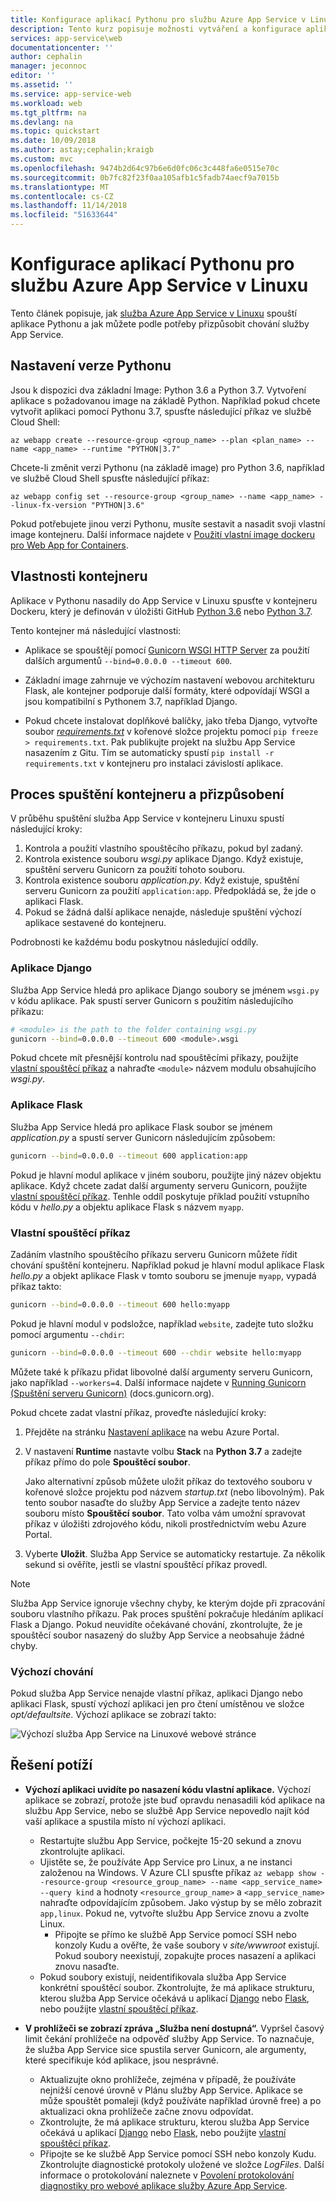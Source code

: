 ```yaml
---
title: Konfigurace aplikací Pythonu pro službu Azure App Service v Linuxu
description: Tento kurz popisuje možnosti vytváření a konfigurace aplikací Pythonu pro službu Azure App Service v Linuxu.
services: app-service\web
documentationcenter: ''
author: cephalin
manager: jeconnoc
editor: ''
ms.assetid: ''
ms.service: app-service-web
ms.workload: web
ms.tgt_pltfrm: na
ms.devlang: na
ms.topic: quickstart
ms.date: 10/09/2018
ms.author: astay;cephalin;kraigb
ms.custom: mvc
ms.openlocfilehash: 9474b2d64c97b6e6d0fc06c3c448fa6e0515e70c
ms.sourcegitcommit: 0b7fc82f23f0aa105afb1c5fadb74aecf9a7015b
ms.translationtype: MT
ms.contentlocale: cs-CZ
ms.lasthandoff: 11/14/2018
ms.locfileid: "51633644"
---
```

# <a name="configure-your-python-app-for-the-azure-app-service-on-linux"></a>Konfigurace aplikací Pythonu pro službu Azure App Service v Linuxu

Tento článek popisuje, jak [služba Azure App Service v Linuxu](app-service-linux-intro.md) spouští aplikace Pythonu a jak můžete podle potřeby přizpůsobit chování služby App Service.

## <a name="set-python-version"></a>Nastavení verze Pythonu

Jsou k dispozici dva základní Image: Python 3.6 a Python 3.7. Vytvoření aplikace s požadovanou image na základě Python. Například pokud chcete vytvořit aplikaci pomocí Pythonu 3.7, spusťte následující příkaz ve službě Cloud Shell:

```azurecli-interactive
az webapp create --resource-group <group_name> --plan <plan_name> --name <app_name> --runtime "PYTHON|3.7"
```

Chcete-li změnit verzi Pythonu (na základě image) pro Python 3.6, například ve službě Cloud Shell spusťte následující příkaz:

```azurecli-interactive
az webapp config set --resource-group <group_name> --name <app_name> --linux-fx-version "PYTHON|3.6"
```

Pokud potřebujete jinou verzi Pythonu, musíte sestavit a nasadit svoji vlastní image kontejneru. Další informace najdete v [Použití vlastní image dockeru pro Web App for Containers](tutorial-custom-docker-image.md).

## <a name="container-characteristics"></a>Vlastnosti kontejneru

Aplikace v Pythonu nasadily do App Service v Linuxu spusťte v kontejneru Dockeru, který je definován v úložišti GitHub [Python 3.6](https://github.com/Azure-App-Service/python/tree/master/3.6.6) nebo [Python 3.7](https://github.com/Azure-App-Service/python/tree/master/3.7.0).

Tento kontejner má následující vlastnosti:

- Aplikace se spouštějí pomocí [Gunicorn WSGI HTTP Server](http://gunicorn.org/) za použití dalších argumentů `--bind=0.0.0.0 --timeout 600`.

- Základní image zahrnuje ve výchozím nastavení webovou architekturu Flask, ale kontejner podporuje další formáty, které odpovídají WSGI a jsou kompatibilní s Pythonem 3.7, například Django.

- Pokud chcete instalovat doplňkové balíčky, jako třeba Django, vytvořte soubor [*requirements.txt*](https://pip.pypa.io/en/stable/user_guide/#requirements-files) v kořenové složce projektu pomocí `pip freeze > requirements.txt`. Pak publikujte projekt na službu App Service nasazením z Gitu. Tím se automaticky spustí `pip install -r requirements.txt` v kontejneru pro instalaci závislostí aplikace.

## <a name="container-startup-process-and-customizations"></a>Proces spuštění kontejneru a přizpůsobení

V průběhu spuštění služba App Service v kontejneru Linuxu spustí následující kroky:

1. Kontrola a použití vlastního spouštěcího příkazu, pokud byl zadaný.
1. Kontrola existence souboru *wsgi.py* aplikace Django. Když existuje, spuštění serveru Gunicorn za použití tohoto souboru.
1. Kontrola existence souboru *application.py*. Když existuje, spuštění serveru Gunicorn za použití `application:app`. Předpokládá se, že jde o aplikaci Flask.
1. Pokud se žádná další aplikace nenajde, následuje spuštění výchozí aplikace sestavené do kontejneru.

Podrobnosti ke každému bodu poskytnou následující oddíly.

### <a name="django-app"></a>Aplikace Django

Služba App Service hledá pro aplikace Django soubory se jménem `wsgi.py` v kódu aplikace. Pak spustí server Gunicorn s použitím následujícího příkazu:

```bash
# <module> is the path to the folder containing wsgi.py
gunicorn --bind=0.0.0.0 --timeout 600 <module>.wsgi
```

Pokud chcete mít přesnější kontrolu nad spouštěcími příkazy, použijte [vlastní spouštěcí příkaz](#custom-startup-command) a nahraďte `<module>` názvem modulu obsahujícího *wsgi.py*.

### <a name="flask-app"></a>Aplikace Flask

Služba App Service hledá pro aplikace Flask soubor se jménem *application.py* a spustí server Gunicorn následujícím způsobem:

```bash
gunicorn --bind=0.0.0.0 --timeout 600 application:app
```

Pokud je hlavní modul aplikace v jiném souboru, použijte jiný název objektu aplikace. Když chcete zadat další argumenty serveru Gunicorn, použijte [vlastní spouštěcí příkaz](#custom-startup-command). Tenhle oddíl poskytuje příklad použití vstupního kódu v *hello.py* a objektu aplikace Flask s názvem `myapp`.

### <a name="custom-startup-command"></a>Vlastní spouštěcí příkaz

Zadáním vlastního spouštěcího příkazu serveru Gunicorn můžete řídit chování spuštění kontejneru. Například pokud je hlavní modul aplikace Flask *hello.py* a objekt aplikace Flask v tomto souboru se jmenuje `myapp`, vypadá příkaz takto:

```bash
gunicorn --bind=0.0.0.0 --timeout 600 hello:myapp
```

Pokud je hlavní modul v podsložce, například `website`, zadejte tuto složku pomocí argumentu `--chdir`:

```bash
gunicorn --bind=0.0.0.0 --timeout 600 --chdir website hello:myapp
```

Můžete také k příkazu přidat libovolné další argumenty serveru Gunicorn, jako například `--workers=4`. Další informace najdete v [Running Gunicorn (Spuštění serveru Gunicorn)](http://docs.gunicorn.org/en/stable/run.html) (docs.gunicorn.org).

Pokud chcete zadat vlastní příkaz, proveďte následující kroky:

1. Přejděte na stránku [Nastavení aplikace](../web-sites-configure.md?toc=%2fazure%2fapp-service%2fcontainers%2ftoc.json) na webu Azure Portal.

1. V nastavení **Runtime** nastavte volbu **Stack** na **Python 3.7** a zadejte příkaz přímo do pole **Spouštěcí soubor**.

    Jako alternativní způsob můžete uložit příkaz do textového souboru v kořenové složce projektu pod názvem *startup.txt* (nebo libovolným). Pak tento soubor nasaďte do služby App Service a zadejte tento název souboru místo **Spouštěcí soubor**. Tato volba vám umožní spravovat příkaz v úložišti zdrojového kódu, nikoli prostřednictvím webu Azure Portal.

1. Vyberte **Uložit**. Služba App Service se automaticky restartuje. Za několik sekund si ověříte, jestli se vlastní spouštěcí příkaz provedl.

> [!Note]
> Služba App Service ignoruje všechny chyby, ke kterým dojde při zpracování souboru vlastního příkazu. Pak proces spuštění pokračuje hledáním aplikací Flask a Django. Pokud neuvidíte očekávané chování, zkontrolujte, že je spouštěcí soubor nasazený do služby App Service a neobsahuje žádné chyby.

### <a name="default-behavior"></a>Výchozí chování

Pokud služba App Service nenajde vlastní příkaz, aplikaci Django nebo aplikaci Flask, spustí výchozí aplikaci jen pro čtení umístěnou ve složce _opt/defaultsite_. Výchozí aplikace se zobrazí takto:

![Výchozí služba App Service na Linuxové webové stránce](media/how-to-configure-python/default-python-app.png)

## <a name="troubleshooting"></a>Řešení potíží

- **Výchozí aplikaci uvidíte po nasazení kódu vlastní aplikace.**  Výchozí aplikace se zobrazí, protože jste buď opravdu nenasadili kód aplikace na službu App Service, nebo se službě App Service nepovedlo najít kód vaší aplikace a spustila místo ní výchozí aplikaci.
  - Restartujte službu App Service, počkejte 15-20 sekund a znovu zkontrolujte aplikaci.
  - Ujistěte se, že používáte App Service pro Linux, a ne instanci založenou na Windows. V Azure CLI spusťte příkaz `az webapp show --resource-group <resource_group_name> --name <app_service_name> --query kind` a hodnoty `<resource_group_name>` a `<app_service_name>` nahraďte odpovídajícím způsobem. Jako výstup by se mělo zobrazit `app,linux`. Pokud ne, vytvořte službu App Service znovu a zvolte Linux.
    - Připojte se přímo ke službě App Service pomocí SSH nebo konzoly Kudu a ověřte, že vaše soubory v *site/wwwroot* existují. Pokud soubory neexistují, zopakujte proces nasazení a aplikaci znovu nasaďte.
  - Pokud soubory existují, neidentifikovala služba App Service konkrétní spouštěcí soubor. Zkontrolujte, že má aplikace strukturu, kterou služba App Service očekává u aplikací [Django](#django-app) nebo [Flask](#flask-app), nebo použijte [vlastní spouštěcí příkaz](#custom-startup-command).
  
- **V prohlížeči se zobrazí zpráva „Služba není dostupná“.** Vypršel časový limit čekání prohlížeče na odpověď služby App Service. To naznačuje, že služba App Service sice spustila server Gunicorn, ale argumenty, které specifikuje kód aplikace, jsou nesprávné.
  - Aktualizujte okno prohlížeče, zejména v případě, že používáte nejnižší cenové úrovně v Plánu služby App Service. Aplikace se může spouštět pomaleji (když používáte například úrovně free) a po aktualizaci okna prohlížeče začne znovu odpovídat.
  - Zkontrolujte, že má aplikace strukturu, kterou služba App Service očekává u aplikací [Django](#django-app) nebo [Flask](#flask-app), nebo použijte [vlastní spouštěcí příkaz](#custom-startup-command).
  - Připojte se ke službě App Service pomocí SSH nebo konzoly Kudu. Zkontrolujte diagnostické protokoly uložené ve složce *LogFiles*. Další informace o protokolování naleznete v [Povolení protokolování diagnostiky pro webové aplikace služby Azure App Service](../web-sites-enable-diagnostic-log.md).
